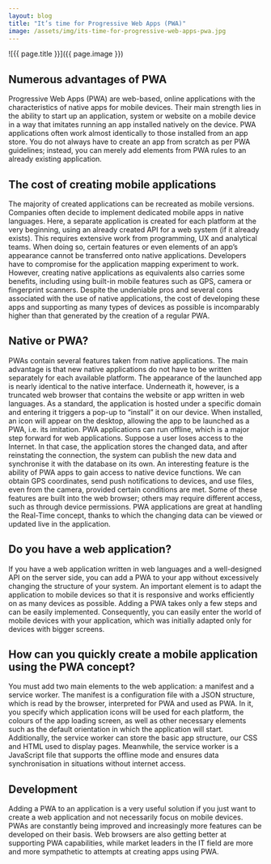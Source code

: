 ```yaml
---
layout: blog
title: "It’s time for Progressive Web Apps (PWA)"
image: /assets/img/its-time-for-progressive-web-apps-pwa.jpg
---
```

![{{ page.title }}]({{ page.image }})

## Numerous advantages of PWA
Progressive Web Apps (PWA) are web-based, online applications with the characteristics of native apps for mobile devices. Their main strength lies in the ability to start up an application, system or website on a mobile device in a way that imitates running an app installed natively on the device. PWA applications often work almost identically to those installed from an app store. You do not always have to create an app from scratch as per PWA guidelines; instead, you can merely add elements from PWA rules to an already existing application.

## The cost of creating mobile applications
The majority of created applications can be recreated as mobile versions. Companies often decide to implement dedicated mobile apps in native languages. Here, a separate application is created for each platform at the very beginning, using an already created API for a web system (if it already exists). This requires extensive work from programming, UX and analytical teams. When doing so, certain features or even elements of an app’s appearance cannot be transferred onto native applications. Developers have to compromise for the application mapping experiment to work. However, creating native applications as equivalents also carries some benefits, including using built-in mobile features such as GPS, camera or fingerprint scanners. Despite the undeniable pros and several cons associated with the use of native applications, the cost of developing these apps and supporting as many types of devices as possible is incomparably higher than that generated by the creation of a regular PWA.

## Native or PWA?
PWAs contain several features taken from native applications. The main advantage is that new native applications do not have to be written separately for each available platform. The appearance of the launched app is nearly identical to the native interface. Underneath it, however, is a truncated web browser that contains the website or app written in web languages. As a standard, the application is hosted under a specific domain and entering it triggers a pop-up to “install” it on our device. When installed, an icon will appear on the desktop, allowing the app to be launched as a PWA, i.e. its imitation. PWA applications can run offline, which is a major step forward for web applications. Suppose a user loses access to the Internet. In that case, the application stores the changed data, and after reinstating the connection, the system can publish the new data and synchronise it with the database on its own. An interesting feature is the ability of PWA apps to gain access to native device functions. We can obtain GPS coordinates, send push notifications to devices, and use files, even from the camera, provided certain conditions are met. Some of these features are built into the web browser; others may require different access, such as through device permissions. PWA applications are great at handling the Real-Time concept, thanks to which the changing data can be viewed or updated live in the application.

## Do you have a web application?
If you have a web application written in web languages and a well-designed API on the server side, you can add a PWA to your app without excessively changing the structure of your system. An important element is to adapt the application to mobile devices so that it is responsive and works efficiently on as many devices as possible. Adding a PWA takes only a few steps and can be easily implemented. Consequently, you can easily enter the world of mobile devices with your application, which was initially adapted only for devices with bigger screens.

## How can you quickly create a mobile application using the PWA concept?
You must add two main elements to the web application: a manifest and a service worker. The manifest is a configuration file with a JSON structure, which is read by the browser, interpreted for PWA and used as PWA. In it, you specify which application icons will be used for each platform, the colours of the app loading screen, as well as other necessary elements such as the default orientation in which the application will start. Additionally, the service worker can store the basic app structure, our CSS and HTML used to display pages. Meanwhile, the service worker is a JavaScript file that supports the offline mode and ensures data synchronisation in situations without internet access.
## Development
Adding a PWA to an application is a very useful solution if you just want to create a web application and not necessarily focus on mobile devices. PWAs are constantly being improved and increasingly more features can be developed on their basis. Web browsers are also getting better at supporting PWA capabilities, while market leaders in the IT field are more and more sympathetic to attempts at creating apps using PWA.
